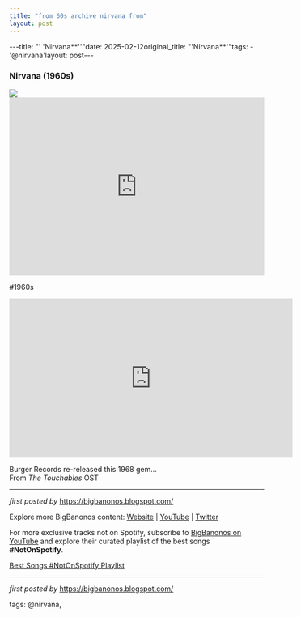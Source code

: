```yaml
---
title: "from 60s archive nirvana from"
layout: post
---
```

---title: "' 'Nirvana**''"date: 2025-02-12original_title: "'Nirvana**'"tags:  - '@nirvana'layout: post---<h3>Nirvana (1960s)</h3><img src="https://i.scdn.co/image/ab67616d0000b2731c1fee86f0d7320bd56632d1"><iframe src="https://open.spotify.com/embed/track/21ArlZruOnBsZV1bZpYzOv?utm_source=generator" width="100%" height="352" frameBorder="0" allowfullscreen="" allow="autoplay; clipboard-write; encrypted-media; fullscreen; picture-in-picture" loading="lazy"></iframe><p>#1960s</p><iframe width="560" height="315" src="https://www.youtube.com/embed/qJjTqm-DnSA?list=PLtuNtuTatqI3X01zTqiujiaUhFaK1PjKA" frameborder="0" allowfullscreen></iframe><p>Burger Records re-released this 1968 gem...<br>From <em>The Touchables</em> OST</p> <hr><p><em>first posted by</em> <a href="https://bigbanonos.blogspot.com/" rel="noopener" target="_new">https://bigbanonos.blogspot.com/</a></p> <div> <p>Explore more BigBanonos content: <a href="https://bigbanonos.blogspot.com/">Website</a> | <a href="https://www.youtube.com/@BigBanonos">YouTube</a> | <a href="https://x.com/bigbanonos">Twitter</a></p></div><!--Subscribe and Playlist Links--><div>    <p>For more exclusive tracks not on Spotify, subscribe to <a href="https://www.youtube.com/@BigBanonos" target="_blank">BigBanonos on YouTube</a> and explore their curated playlist of the best songs <strong>#NotOnSpotify</strong>.</p>    <p><a href="https://www.youtube.com/playlist?list=PLtuNtuTatqI0kFahUCbtbfenC_ET5O_tr" target="_blank">Best Songs #NotOnSpotify Playlist<br /></a></p></div><hr /><p><em>first posted by</em> <a href="https://bigbanonos.blogspot.com/" rel="noopener" target="_new">https://bigbanonos.blogspot.com/</a></p><p>tags: @nirvana,</p>